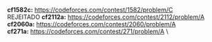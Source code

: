 **cf1582c:**   https://codeforces.com/contest/1582/problem/C \
REJEITADO **cf2112a:**   https://codeforces.com/contest/2112/problem/A \
**cf2060a:**   https://codeforces.com/contest/2060/problem/A \
**cf271a:**   https://codeforces.com/contest/271/problem/A \
